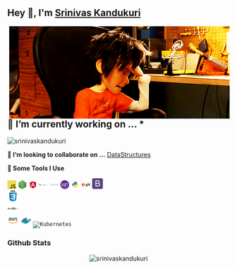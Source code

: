 
  
<h2>Hey 👋, I'm <a href="https://www.linkedin.com/in/srinivaskandukuri/">Srinivas Kandukuri</a></h2>
<img align="right" src="https://raw.githubusercontent.com/srinivasKandukuri/Javascript-Zero-to-Hero/master/Sinppets/Images/c8fd384d7c164910c5758b34ea35e0aa.gif" alt="srinivaskandukuri" />
<h2>🔭 I’m currently working on ... *</h2>

<p align="left"><img src="https://github-readme-stats.vercel.app/api/pin/?username=srinivasKandukuri&repo=Javascript-Zero-to-Hero&theme=gotham" alt="srinivaskandukuri" />


  
  

**👯 I’m looking to collaborate on ...**  [DataStructures](https://github.com/srinivasKandukuri/Javascript-Zero-to-Hero/tree/master/DataStructures)









**🚀 Some Tools I Use**  


<code><img height="20" src="https://raw.githubusercontent.com/github/explore/80688e429a7d4ef2fca1e82350fe8e3517d3494d/topics/javascript/javascript.png"></code>
<code><img height="20" src="https://raw.githubusercontent.com/github/explore/80688e429a7d4ef2fca1e82350fe8e3517d3494d/topics/nodejs/nodejs.png"></code>
<code><img height="20" src="https://raw.githubusercontent.com/github/explore/80688e429a7d4ef2fca1e82350fe8e3517d3494d/topics/angular/angular.png"></code>
<code><img height="20" src="https://raw.githubusercontent.com/github/explore/80688e429a7d4ef2fca1e82350fe8e3517d3494d/topics/mongodb/mongodb.png"></code>
<code><img height="20" src="https://raw.githubusercontent.com/github/explore/80688e429a7d4ef2fca1e82350fe8e3517d3494d/topics/express/express.png"></code>
<code><img height="20" src="https://raw.githubusercontent.com/github/explore/80688e429a7d4ef2fca1e82350fe8e3517d3494d/topics/dotnet/dotnet.png"></code>
<code><img height="20" src="https://raw.githubusercontent.com/github/explore/80688e429a7d4ef2fca1e82350fe8e3517d3494d/topics/python/python.png"></code>
<code><img height="20" src="https://raw.githubusercontent.com/github/explore/80688e429a7d4ef2fca1e82350fe8e3517d3494d/topics/git/git.png"></code>
<code><img src="https://raw.githubusercontent.com/devicons/devicon/master/icons/bootstrap/bootstrap-plain.svg" alt="bootstrap" width="25" height="25" /></code>
<code> <img src="https://raw.githubusercontent.com/devicons/devicon/master/icons/css3/css3-original-wordmark.svg" alt="css3" width="25" height="25" /></code>
<code>  <img src="https://raw.githubusercontent.com/devicons/devicon/master/icons/nodejs/nodejs-original-wordmark.svg" alt="nodejs" width="25" height="25" /></code>
<code>  <img src="https://raw.githubusercontent.com/github/explore/80688e429a7d4ef2fca1e82350fe8e3517d3494d/topics/aws/aws.png" alt="aws" width="25" height="25" /></code>
<code><img src="https://raw.githubusercontent.com/devicons/devicon/master/icons/docker/docker-original.svg" alt="Docker" width="25" height="25" /></code>
<code><img src="https://www.vectorlogo.zone/logos/kubernetes/kubernetes-icon.svg" alt="Kubernetes" width="25" height="25" /></code>


### Github Stats  
<p align="center"> <img src="https://github-readme-stats.vercel.app/api?username=srinivasKandukuri&show_icons=true&theme=gotham" alt="srinivaskandukuri" />


<!--
**srinivasKandukuri/srinivasKandukuri** is a ✨ _special_ ✨ repository because its `README.md` (this file) appears on your GitHub profile.

Here are some ideas to get you started:

- 🔭 I’m currently working on ...
- 🌱 I’m currently learning ...
- 👯 I’m looking to collaborate on ...
- 🤔 I’m looking for help with ...
- 💬 Ask me about ...
- 📫 How to reach me: ...
- 😄 Pronouns: ...
- ⚡ Fun fact: ...
-->
